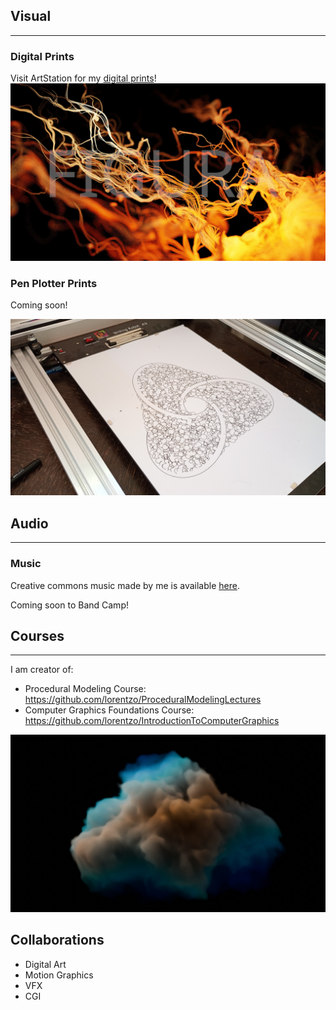 
## Visual
---

### Digital Prints

Visit ArtStation for my [digital prints](https://www.artstation.com/figuraartlab/prints?print_type=art_poster)!
<img src="assets/DigitalPrints/DigitalPrintPreview.jpg" alt="drawing" width="1000"/>

### Pen Plotter Prints

Coming soon!

<img src="assets/PenPlotter/PenPlotterPreview.jpg" alt="drawing" width="1000"/>

## Audio
---

### Music

Creative commons music made by me is available [here](https://soundcloud.com/user-890444542).

Coming soon to Band Camp!

## Courses
---

I am creator of:
* Procedural Modeling Course: https://github.com/lorentzo/ProceduralModelingLectures
* Computer Graphics Foundations Course: https://github.com/lorentzo/IntroductionToComputerGraphics

<img src="assets/Courses/CoursePreview.jpg" alt="drawing" width="1000"/>

## Collaborations
* Digital Art
* Motion Graphics
* VFX
* CGI